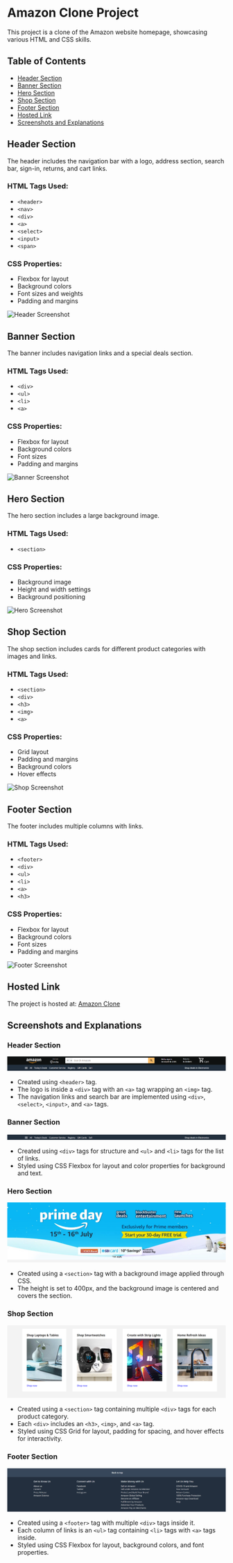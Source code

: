 # Amazon Clone Project

This project is a clone of the Amazon website homepage, showcasing various HTML and CSS skills.

## Table of Contents
- [Header Section](#header-section)
- [Banner Section](#banner-section)
- [Hero Section](#hero-section)
- [Shop Section](#shop-section)
- [Footer Section](#footer-section)
- [Hosted Link](#hosted-link)
- [Screenshots and Explanations](#screenshots-and-explanations)

## Header Section
The header includes the navigation bar with a logo, address section, search bar, sign-in, returns, and cart links.

### HTML Tags Used:
- `<header>`
- `<nav>`
- `<div>`
- `<a>`
- `<select>`
- `<input>`
- `<span>`

### CSS Properties:
- Flexbox for layout
- Background colors
- Font sizes and weights
- Padding and margins

![Header Screenshot](images/header-screenshot.png)

## Banner Section
The banner includes navigation links and a special deals section.

### HTML Tags Used:
- `<div>`
- `<ul>`
- `<li>`
- `<a>`

### CSS Properties:
- Flexbox for layout
- Background colors
- Font sizes
- Padding and margins

![Banner Screenshot](images/banner-screenshot.png)

## Hero Section
The hero section includes a large background image.

### HTML Tags Used:
- `<section>`

### CSS Properties:
- Background image
- Height and width settings
- Background positioning

![Hero Screenshot](images/hero-screenshot.png)

## Shop Section
The shop section includes cards for different product categories with images and links.

### HTML Tags Used:
- `<section>`
- `<div>`
- `<h3>`
- `<img>`
- `<a>`

### CSS Properties:
- Grid layout
- Padding and margins
- Background colors
- Hover effects

![Shop Screenshot](images/shop-screenshot.png)

## Footer Section
The footer includes multiple columns with links.

### HTML Tags Used:
- `<footer>`
- `<div>`
- `<ul>`
- `<li>`
- `<a>`
- `<h3>`

### CSS Properties:
- Flexbox for layout
- Background colors
- Font sizes
- Padding and margins

![Footer Screenshot](images/footer-screenshot.png)

## Hosted Link
The project is hosted at: [Amazon Clone](https://your-hosted-link)

## Screenshots and Explanations
### Header Section
![Header](images/header.png)
- Created using `<header>` tag.
- The logo is inside a `<div>` tag with an `<a>` tag wrapping an `<img>` tag.
- The navigation links and search bar are implemented using `<div>`, `<select>`, `<input>`, and `<a>` tags.

### Banner Section
![Banner](images/banner.png)
- Created using `<div>` tags for structure and `<ul>` and `<li>` tags for the list of links.
- Styled using CSS Flexbox for layout and color properties for background and text.

### Hero Section
![Hero](images/hero.png)
- Created using a `<section>` tag with a background image applied through CSS.
- The height is set to 400px, and the background image is centered and covers the section.

### Shop Section
![Shop](images/shop.png)
- Created using a `<section>` tag containing multiple `<div>` tags for each product category.
- Each `<div>` includes an `<h3>`, `<img>`, and `<a>` tag.
- Styled using CSS Grid for layout, padding for spacing, and hover effects for interactivity.

### Footer Section
![Footer](images/footer.png)
- Created using a `<footer>` tag with multiple `<div>` tags inside it.
- Each column of links is an `<ul>` tag containing `<li>` tags with `<a>` tags inside.
- Styled using CSS Flexbox for layout, background colors, and font properties.
